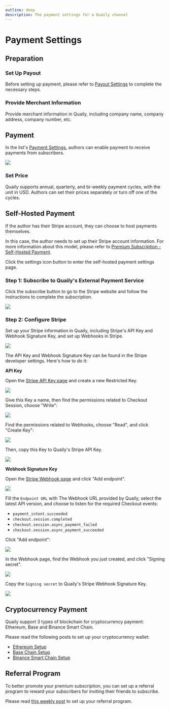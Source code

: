 ```yaml
---
outline: deep
description: The payment settings for a Quaily channel
---
```


# Payment Settings

## Preparation

### Set Up Payout

Before setting up payment, please refer to [Payout Settings](./payout-settings.md) to complete the necessary steps.

### Provide Merchant Information

Provide merchant information in Quaily, including company name, company address, company number, etc.

## Payment

In the list's [Payment Settings](https://quaily.com/dashboard/lists/@current/settings/payment), authors can enable payment to receive payments from subscribers.

![](/images/screenshots/payment-settings-01.webp)

### Set Price

Quaily supports annual, quarterly, and bi-weekly payment cycles, with the unit in USD. Authors can set their prices separately or turn off one of the cycles.

## Self-Hosted Payment

If the author has their Stripe account, they can choose to host payments themselves.

In this case, the author needs to set up their Stripe account information. For more information about this model, please refer to [Premium Subscription - Self-Hosted Payment](./premium.md).

Click the settings icon button to enter the self-hosted payment settings page.

### Step 1: Subscribe to Quaily's External Payment Service

Click the subscribe button to go to the Stripe website and follow the instructions to complete the subscription.

![](/images/screenshots/payment-settings-02.webp)

### Step 2: Configure Stripe

Set up your Stripe information in Quaily, including Stripe's API Key and Webhook Signature Key, and set up Webhooks in Stripe.

![](/images/screenshots/payment-settings-04.webp)

The API Key and Webhook Signature Key can be found in the Stripe developer settings. Here's how to do it:

**API Key**

Open the [Stripe API Key page](https://dashboard.stripe.com/apikeys) and create a new Restricted Key.

![](/images/screenshots/create-stripe-api-key-01.webp)

Give this Key a name, then find the permissions related to Checkout Session, choose "Write":

![](/images/screenshots/create-stripe-api-key-02_1.webp)

Find the permissions related to Webhooks, choose "Read", and click "Create Key":

![](/images/screenshots/create-stripe-api-key-02_2.webp)

Then, copy this Key to Quaily's Stripe API Key.

![](/images/screenshots/create-stripe-api-key-03.webp)

**Webhook Signature Key**

Open the [Stripe Webhook page](https://dashboard.stripe.com/webhooks) and click "Add endpoint".

![](/images/screenshots/create-stripe-webhook-01.webp)

Fill the `Endpoint URL` with The Webhook URL provided by Quaily, select the latest API version, and choose to listen for the required Checkout events:

- `payment_intent.succeeded`
- `checkout.session.completed`
- `checkout.session.async_payment_failed`
- `checkout.session.async_payment_succeeded`

Click "Add endpoint":

![](/images/screenshots/create-stripe-webhook-02.webp)

In the Webhook page, find the Webhook you just created, and click "Signing secret".

![](/images/screenshots/create-stripe-webhook-03.webp)

Copy the `Signing secret` to Quaily's Stripe Webhook Signature Key.

![](/images/screenshots/create-stripe-webhook-04.webp)

## Cryptocurrency Payment

Quaily support 3 types of blockchain for cryptocurrency payment: Ethereum, Base and Binance Smart Chain.

Please read the following posts to set up your cryptocurrency wallet:

- [Ethereum Setup](https://quaily.com/blog/p/how-to-enable-eth-blockchain-payment-with-your-newsletter-by-quail)
- [Base Chain Setup](https://quaily.com/blog/p/how-to-enable-base-blockchain-payment-with-your-newsletter-by-quail)
- [Binance Smart Chain Setup](https://quaily.com/blog/p/how-to-empower-your-newsletter-with-bsc-blockchain-payments)

## Referral Program

To better promote your premium subscription, you can set up a referral program to reward your subscribers for inviting their friends to subscribe.

Please read [this weekly post](https://quaily.com/blog/p/quail-weekly-40) to set up your referral program.
